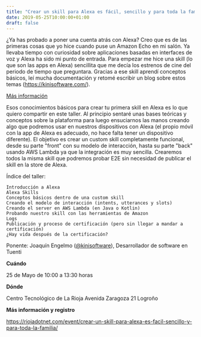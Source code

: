 ```yaml
---
title: "Crear un skill para Alexa es fácil, sencillo y para toda la familia"
date: 2019-05-25T10:00:00+01:00
draft: false
---
```


¿Ya has probado a poner una cuenta atrás con Alexa? Creo que es de las primeras cosas que yo hice cuando puse un Amazon Echo en mi salón. Ya llevaba tiempo con curiosidad sobre aplicaciones basadas en interfaces de voz y Alexa ha sido mi punto de entrada. Para empezar me hice una skill (lo que son las apps en Alexa) sencillita que me decía los estrenos de cine del periodo de tiempo que preguntara. Gracias a ese skill aprendí conceptos básicos, leí mucha documentación y retomé escribir un blog sobre estos temas (https://kinisoftware.com/).

[Más información](https://riojadotnet.com/event/crear-un-skill-para-alexa-es-facil-sencillo-y-para-toda-la-familia/)

<!--more-->
Esos conocimientos básicos para crear tu primera skill en Alexa es lo que quiero compartir en este taller. Al principio sentaré unas bases teóricas y conceptos sobre la plataforma para luego ensuciarnos las manos creando algo que podremos usar en nuestros dispositivos con Alexa (el propio móvil con la app de Alexa es adecuado, no hace falta tener un dispositivo diferente). El objetivo es crear un custom skill completamente funcional, desde su parte "front" con su modelo de interacción, hasta su parte "back" usando AWS Lambda ya que la integración es muy sencilla. Crearemos todos la misma skill que podremos probar E2E sin necesidad de publicar el skill en la store de Alexa.

Índice del taller:

    Introducción a Alexa
    Alexa Skills
    Conceptos básicos dentro de una custom skill
    Creando el modelo de interacción (intents, utterances y slots)
    Creando el server en AWS Lambda (en Java o Kotlin)
    Probando nuestro skill con las herramientas de Amazon
    Logs
    Publicación y proceso de certificación (pero sin llegar a mandar a certificación)
    ¿Hay vida después de la certificación?

Ponente: Joaquín Engelmo ([@kinisoftware](https://twitter.com/kinisoftware)), Desarrollador de software en Tuenti

__Cuándo__

25 de Mayo de 10:00 a 13:30 horas

__Dónde__

Centro Tecnológico de La Rioja
Avenida Zaragoza 21
Logroño

__Más información y registro__

https://riojadotnet.com/event/crear-un-skill-para-alexa-es-facil-sencillo-y-para-toda-la-familia/

